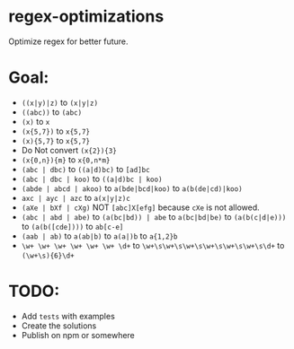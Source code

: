 # regex-optimizations
Optimize regex for better future.

# Goal: 

- `((x|y)|z)` to `(x|y|z)`
- `((abc))` to `(abc)`
- `(x)` to `x`
- `(x{5,7})` to `x{5,7}`
- `(x){5,7}` to `x{5,7}`
- Do Not convert `(x{2}){3}`
- `(x{0,n}){m}` to `x{0,n*m}`
- `(abc | dbc)` to `((a|d)bc)` to `[ad]bc`
- `(abc | dbc | koo)` to `((a|d)bc | koo)`
- `(abde | abcd | akoo)` to `a(bde|bcd|koo)` to `a(b(de|cd)|koo)`
- `axc | ayc | azc` to `a(x|y|z)c`
- `(aXe | bXf | cXg)`  NOT   `[abc]X[efg]` because `cXe` is not allowed.
- `(abc | abd | abe)` to `(a(bc|bd)) | abe` to `a(bc|bd|be)` to `(a(b(c|d|e)))` to `(a(b([cde])))` to `ab[c-e]`
- `(aab | ab)` to `a(ab|b)` to `a(a|)b` to `a{1,2}b`
- `\w+ \w+ \w+ \w+ \w+ \w+ \d+` to `\w+\s\w+\s\w+\s\w+\s\w+\s\w+\s\d+` to `(\w+\s){6}\d+`

# TODO:

- Add `tests` with examples
- Create the solutions
- Publish on npm or somewhere
